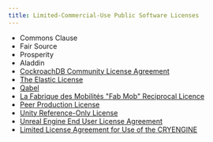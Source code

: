 ```yaml
---
title: Limited-Commercial-Use Public Software Licenses
---
```

- Commons Clause
- Fair Source
- Prosperity
- Aladdin
- [CockroachDB Community License Agreement](https://www.cockroachlabs.com/cockroachdb-community-license/)
- [The Elastic License](https://github.com/elastic/elasticsearch/blob/0d8aa7527e242fbda9d84867ab8bc955758eebce/licenses/ELASTIC-LICENSE.txt)
- [Qabel](https://github.com/Qabel/qabel-desktop/blob/master/LICENSE)
- [La Fabrique des Mobilités "Fab Mob" Reciprocal Licence](http://wiki.p2pfoundation.net/Fab_Mob_Reciprocal_License_for_the_Legal_Contractualisation_of_Commons#APPENDIX_II:_LA_FABRIQUE_DES_MOBILIT.C3.89S_RECIPROCAL_LICENCE)
- [Peer Production License](http://wiki.p2pfoundation.net/Peer_Production_License#LICENSE)
- [Unity Reference-Only License](https://unity3d.com/legal/licenses/Unity_Reference_Only_License)
- [Unreal Engine End User License Agreement](https://www.unrealengine.com/en-US/eula)
- [Limited License Agreement for Use of the CRYENGINE](https://www.cryengine.com/ce-terms)
